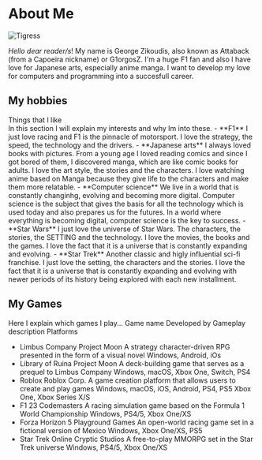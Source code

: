 # **About Me**

![Tigress](https://ar.inspiredpencil.com/pictures-2023/kung-fu-panda-baby-tigress)

*Hello dear reader/s*! My name is George Zikoudis, also known as Attaback (from a Capoeira nickname) or G1orgosZ. I'm a huge F1 fan and also I have love for Japanese arts, especially anime manga. I want to develop my love for computers and programming into a succesfull career.

## **My hobbies**
  <summary>Things that I like</summary>
    In this section I will explain my interests and why Im into these.
- **F1** I just love racing and F1 is the pinnacle of motorsport. I love the strategy, the speed, the technology and the drivers.
- **Japanese arts** I always loved books with pictures. From a young age I loved reading comics and since I got bored of them, I discovered manga, which are like comic books for adults. I love the art style, the stories and the characters. I love watching anime based on Manga because they give life to the characters and make them more relatable.
- **Computer science** We live in a world that is constantly changinhg, evolving and becoming more digital. Computer science is the subject that gives the basis for all the technology which is used today and also prepares us for the futures. In a world where everything is becoming digital, computer science is the key to success.
- **Star Wars** I just love the universe of Star Wars. The characters, the stories, the SETTING and the technology. I love the movies, the books and the games. I love the fact that it is a universe that is constantly expanding and evolving.
- **Star Trek** Another classic and higly influential sci-fi franchise. I just love the setting, the characters and the stories. I love the fact that it is a universe that is constantly expanding and evolving with newer periods of its history being explored with each new installment.

## **My Games**
  Here I explain which games I play...
  Game name	  Developed by	Gameplay description	Platforms
* Limbus Company	Project Moon	A strategy character-driven RPG presented in the form of a visual novel 	Windows, Android, iOs
* Library of Ruina	Project Moon	A deck-building game that serves as a prequel to Limbus Company 	Windows, macOS, Xbox One, Switch, PS4 
* Roblox	Roblox Corp. 	A game creation platform that allows users to create and play games 	Windows, macOS, iOS, Android, PS4, PS5 Xbox One, Xbox Series X/S
* F1 23 	Codemasters	A racing simulation game based on the Formula 1 World Championship 	Windows, PS4/5, Xbox One/XS 
* Forza Horizon 5 	Playground Games 	An open-world racing game set in a fictional version of Mexico 	Windows, Xbox One/XS, PS5 
* Star Trek Online 	Cryptic Studios 	A free-to-play MMORPG set in the Star Trek universe	Windows, PS4/5, Xbox One/XS 
